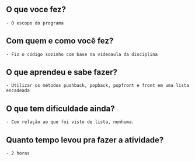 ## O que voce fez?
	- O escopo do programa

## Com quem e como você fez?
	- Fiz o código sozinho com base na videoaula da disciplina
	 

## O que aprendeu e sabe fazer?
	- Utilizar os métodos pushback, popback, popfront e front em uma lista encadeada

## O que tem dificuldade ainda?
	- Com relação ao que foi visto de lista, nenhuma.


## Quanto tempo levou pra fazer a atividade?
	- 2 horas
